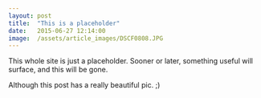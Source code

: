 ```yaml
---
layout: post
title:  "This is a placeholder"
date:   2015-06-27 12:14:00
image:  /assets/article_images/DSCF0808.JPG
---
```


This whole site is just a placeholder. Sooner or later, something useful will surface, and this will be gone.

Although this post has a really beautiful pic. ;)
